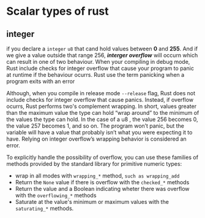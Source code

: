 # Scalar types of rust

## integer

if you declare a `integer` `u8` that cand hold values between **0** and **255**. And if we give a value outside that range 256, **_interger overflow_** will occurn which can result in one of two behaviour. When your compiling in debug mode, Rust include checks for integer overflow that cause your program to panic at runtime if the behaviour ocurrs. Rust use the term panicking when a program exits with an error

Although, when you compile in release mode `--release` flag, Rust does not include checks for integer overflow that cause panics. Instead, if overflow ocurrs, Rust performs two's complement wrapping. In short, values greater than the maximum value the type can hold “wrap around” to the minimum of the values the type can hold. In the case of a u8 , the value 256 becomes 0, the value 257 becomes 1, and so on. The program won’t panic, but the variable will have a value that probably isn’t what you were expecting it to have. Relying on integer overflow’s wrapping behavior is considered an error.

To explicitly handle the possibility of overflow, you can use these families of methods provided by the standard library for primitive numeric types:

- wrap in all modes with `wrapping_*` method, `such as wrapping_add`
- Return the `None` value if there is overflow with the `checked_*` methods
- Return the value and a Boolean indicating wheter there was overflow with the `overflowing_*` methods
- Saturate at the value's minimum or maximum values with the `saturating_*` methods.
